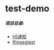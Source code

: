 # test-demo
 ##### 项目目录:
 - [h5通知](https://wojiaoggyy.github.io/test-demo/demo_01.html)
 - [ffmpegtest](https://wojiaoggyy.github.io/test-demo/ffmpegtest.html)
